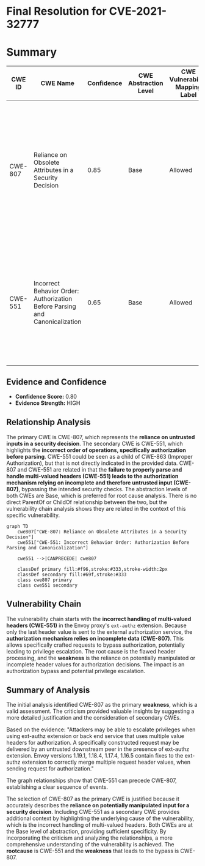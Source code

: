 # Final Resolution for CVE-2021-32777

# Summary
| CWE ID  | CWE Name  | Confidence | CWE Abstraction Level | CWE Vulnerability Mapping Label | CWE-Vulnerability Mapping Notes |
|---|---|---|---|---|---|
| CWE-807 | Reliance on Obsolete Attributes in a Security Decision | 0.85 | Base | Allowed | Primary CWE: The product uses a protection mechanism that relies on the existence or values of an input, but the input can be modified by an untrusted actor in a way that bypasses the protection mechanism. |
| CWE-551 | Incorrect Behavior Order: Authorization Before Parsing and Canonicalization | 0.65 | Base | Allowed | Secondary Candidate: If a web server does not fully parse requested URLs before it examines them for authorization, it may be possible for an attacker to bypass authorization protection. |

## Evidence and Confidence

*   **Confidence Score:** 0.80
*   **Evidence Strength:** HIGH

## Relationship Analysis
The primary CWE is CWE-807, which represents the **reliance on untrusted inputs in a security decision**. The secondary CWE is CWE-551, which highlights the **incorrect order of operations, specifically authorization before parsing**. CWE-551 could be seen as a child of CWE-863 (Improper Authorization), but that is not directly indicated in the provided data. CWE-807 and CWE-551 are related in that the **failure to properly parse and handle multi-valued headers (CWE-551) leads to the authorization mechanism relying on incomplete and therefore untrusted input (CWE-807)**, bypassing the intended security checks. The abstraction levels of both CWEs are Base, which is preferred for root cause analysis. There is no direct ParentOf or ChildOf relationship between the two, but the vulnerability chain analysis shows they are related in the context of this specific vulnerability.

```mermaid
graph TD
    cwe807["CWE-807: Reliance on Obsolete Attributes in a Security Decision"]
    cwe551["CWE-551: Incorrect Behavior Order: Authorization Before Parsing and Canonicalization"]

    cwe551 -->|CANPRECEDE| cwe807

    classDef primary fill:#f96,stroke:#333,stroke-width:2px
    classDef secondary fill:#69f,stroke:#333
    class cwe807 primary
    class cwe551 secondary
```

## Vulnerability Chain
The vulnerability chain starts with the **incorrect handling of multi-valued headers (CWE-551)** in the Envoy proxy's `ext-authz` extension. Because only the last header value is sent to the external authorization service, the **authorization mechanism relies on incomplete data (CWE-807)**. This allows specifically crafted requests to bypass authorization, potentially leading to privilege escalation. The root cause is the flawed header processing, and the **weakness** is the reliance on potentially manipulated or incomplete header values for authorization decisions. The impact is an authorization bypass and potential privilege escalation.

## Summary of Analysis
The initial analysis identified CWE-807 as the primary **weakness**, which is a valid assessment. The criticism provided valuable insights by suggesting a more detailed justification and the consideration of secondary CWEs.

Based on the evidence: "Attackers may be able to escalate privileges when using ext-authz extension or back end service that uses multiple value headers for authorization. A specifically constructed request may be delivered by an untrusted downstream peer in the presence of ext-authz extension. Envoy versions 1.19.1, 1.18.4, 1.17.4, 1.16.5 contain fixes to the ext-authz extension to correctly merge multiple request header values, when sending request for authorization."

The graph relationships show that CWE-551 can precede CWE-807, establishing a clear sequence of events.

The selection of CWE-807 as the primary CWE is justified because it accurately describes the **reliance on potentially manipulated input for a security decision**. Including CWE-551 as a secondary CWE provides additional context by highlighting the underlying cause of the vulnerability, which is the incorrect handling of multi-valued headers. Both CWEs are at the Base level of abstraction, providing sufficient specificity. By incorporating the criticism and analyzing the relationships, a more comprehensive understanding of the vulnerability is achieved.
The **rootcause** is CWE-551 and the **weakness** that leads to the bypass is CWE-807.